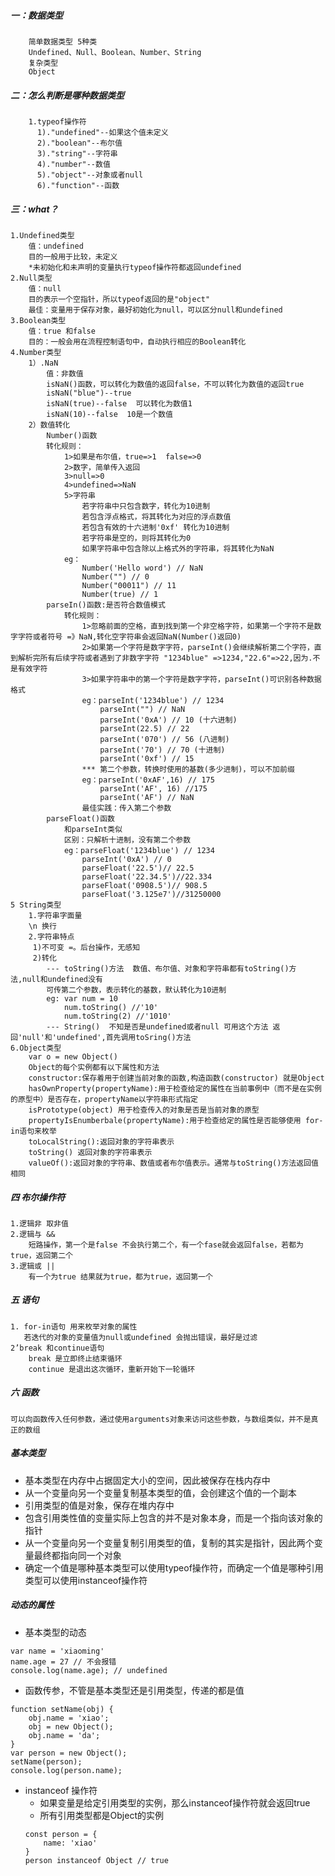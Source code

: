 ##### 一：数据类型
```
    简单数据类型 5种类
    Undefined、Null、Boolean、Number、String
    复杂类型
    Object
```
##### 二：怎么判断是哪种数据类型
```
    1.typeof操作符
      1)."undefined"--如果这个值未定义
      2)."boolean"--布尔值
      3)."string"--字符串
      4)."number"--数值
      5)."object"--对象或者null
      6)."function"--函数
```
##### 三：what？
    1.Undefined类型
        值：undefined
        目的一般用于比较，未定义
        *未初始化和未声明的变量执行typeof操作符都返回undefined
    2.Null类型
        值：null
        目的表示一个空指针，所以typeof返回的是"object"
        最佳：变量用于保存对象，最好初始化为null，可以区分null和undefined
    3.Boolean类型
        值：true 和false
        目的：一般会用在流程控制语句中，自动执行相应的Boolean转化
    4.Number类型
        1）.NaN
            值：非数值
            isNaN()函数，可以转化为数值的返回false，不可以转化为数值的返回true
            isNaN("blue")--true
            isNaN(true)--false  可以转化为数值1
            isNaN(10)--false  10是一个数值
        2）数值转化
            Number()函数
            转化规则：
                1>如果是布尔值，true=>1  false=>0
                2>数字，简单传入返回
                3>null=>0
                4>undefined=>NaN
                5>字符串
                    若字符串中只包含数字，转化为10进制
                    若包含浮点格式，将其转化为对应的浮点数值
                    若包含有效的十六进制'0xf' 转化为10进制
                    若字符串是空的，则将其转化为0
                    如果字符串中包含除以上格式外的字符串，将其转化为NaN
                eg：
                    Number('Hello word') // NaN
                    Number("") // 0
                    Number("00011") // 11
                    Number(true) // 1
            parseIn()函数:是否符合数值模式
                转化规则：
                    1>忽略前面的空格，直到找到第一个非空格字符，如果第一个字符不是数字字符或者符号 =》NaN,转化空字符串会返回NaN(Number()返回0)
                    2>如果第一个字符是数字字符，parseInt()会继续解析第二个字符，直到解析完所有后续字符或者遇到了非数字字符 "1234blue" =>1234,"22.6"=>22,因为.不是有效字符
                    3>如果字符串中的第一个字符是数字字符，parseInt()可识别各种数据格式
                    eg：parseInt('1234blue') // 1234
                        parseInt("") // NaN
                        parseInt('0xA') // 10 (十六进制)
                        parseInt(22.5) // 22
                        parseInt('070') // 56 (八进制)
                        parseInt('70') // 70 (十进制)
                        parseInt('0xf') // 15
                    *** 第二个参数，转换时使用的基数(多少进制)，可以不加前缀
                    eg：parseInt('0xAF',16) // 175
                        parseInt('AF', 16) //175
                        parseInt('AF') // NaN
                    最佳实践：传入第二个参数
            parseFloat()函数
                和parseInt类似
                区别：只解析十进制，没有第二个参数
                eg：parseFloat('1234blue') // 1234
                    parseInt('0xA') // 0
                    parseFloat('22.5')// 22.5
                    parseFloat('22.34.5')//22.334
                    parseFloat('0908.5')// 908.5
                    parseFloat('3.125e7')//31250000
    5 String类型
        1.字符串字面量
        \n 换行
        2.字符串特点
         1)不可变 =。后台操作，无感知
         2)转化
            --- toString()方法  数值、布尔值、对象和字符串都有toString()方法,null和undefined没有
            可传第二个参数，表示转化的基数，默认转化为10进制
            eg: var num = 10 
                num.toString() //'10'
                num.toString(2) //'1010'
            --- String()  不知是否是undefined或者null 可用这个方法 返回'null'和'undefined',首先调用toSring()方法
    6.Object类型
        var o = new Object()
        Object的每个实例都有以下属性和方法
        constructor:保存着用于创建当前对象的函数,构造函数(constructor) 就是Object
        hasOwnProperty(propertyName):用于检查给定的属性在当前事例中（而不是在实例的原型中）是否存在，propertyName以字符串形式指定
        isPrototype(object) 用于检查传入的对象是否是当前对象的原型
        propertyIsEnumberbale(propertyName):用于检查给定的属性是否能够使用 for-in语句来枚举
        toLocalString():返回对象的字符串表示
        toString() 返回对象的字符串表示
        valueOf():返回对象的字符串、数值或者布尔值表示。通常与toString()方法返回值相同
##### 四 布尔操作符
    1.逻辑非 取非值
    2.逻辑与 &&
        短路操作，第一个是false 不会执行第二个，有一个fase就会返回false，若都为true，返回第二个
    3.逻辑或 ||
        有一个为true 结果就为true，都为true，返回第一个
##### 五 语句
    1. for-in语句 用来枚举对象的属性
       若迭代的对象的变量值为null或undefined 会抛出错误，最好是过滤
    2’break 和continue语句
        break 是立即终止结束循环
        continue 是退出这次循环，重新开始下一轮循环
##### 六 函数 
    可以向函数传入任何参数，通过使用arguments对象来访问这些参数，与数组类似，并不是真正的数组

    


##### 基本类型
- 基本类型在内存中占据固定大小的空间，因此被保存在栈内存中
- 从一个变量向另一个变量复制基本类型的值，会创建这个值的一个副本
- 引用类型的值是对象，保存在堆内存中
- 包含引用类性值的变量实际上包含的并不是对象本身，而是一个指向该对象的指针
- 从一个变量向另一个变量复制引用类型的值，复制的其实是指针，因此两个变量最终都指向同一个对象
- 确定一个值是哪种基本类型可以使用typeof操作符，而确定一个值是哪种引用类型可以使用instanceof操作符

##### 动态的属性
- 基本类型的动态
```
var name = 'xiaoming'
name.age = 27 // 不会报错
console.log(name.age); // undefined
```
- 函数传参，不管是基本类型还是引用类型，传递的都是值
```
function setName(obj) {
    obj.name = 'xiao';
    obj = new Object();
    obj.name = 'da';
}
var person = new Object();
setName(person);
console.log(person.name);
```
- instanceof 操作符
  - 如果变量是给定引用类型的实例，那么instanceof操作符就会返回true
  - 所有引用类型都是Object的实例
  ```
  const person = {
      name: 'xiao'
  }
  person instanceof Object // true
  ```
